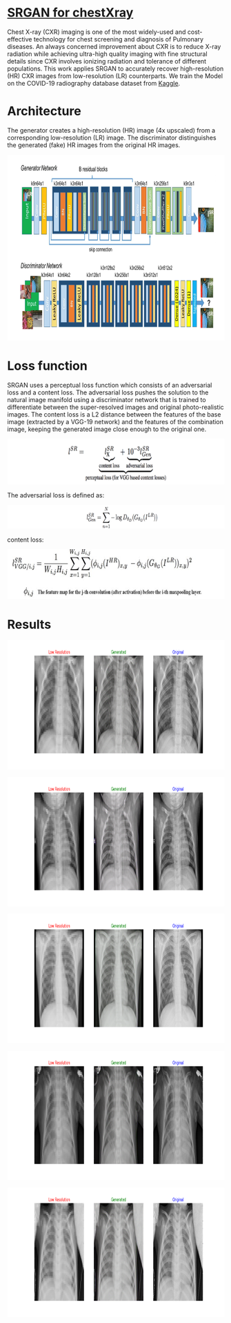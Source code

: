 # [ SRGAN for chestXray](https://github.com/amousavi9/SRGAN-For-chestXray)
Chest X-ray (CXR) imaging is one of the most widely-used and cost-effective technology for chest screening and diagnosis of Pulmonary diseases. An always concerned improvement about CXR is to reduce X-ray radiation while achieving ultra-high quality imaging with fine structural details since CXR involves ionizing radiation and tolerance of different populations. This work applies SRGAN to accurately recover high-resolution (HR) CXR images from low-resolution (LR) counterparts. We train the Model on the COVID-19 radiography database dataset from [Kaggle](https://www.kaggle.com/datasets/paultimothymooney/chest-xray-pneumonia).

# Architecture
The generator creates a high-resolution (HR) image (4x upscaled) from a corresponding low-resolution (LR) image. The discriminator distinguishes the generated (fake) HR images from the original HR images.
<p align="center">
  <img src="https://github.com/amousavi9/SRGAN-For-chestXray/blob/main/results/srgan-architecture.png" width="860" height="430" />
</p>

# Loss function
SRGAN uses a perceptual loss function which consists of an adversarial loss and a content loss. The adversarial loss pushes the solution to the natural image manifold using a discriminator network that is trained to differentiate between the super-resolved images and original photo-realistic images. The content loss is a L2 distance between the features of the base image (extracted by a VGG-19 network) and the features of the combination image, keeping the generated image close enough to the original one.
<p align="left">
  <img src="https://github.com/amousavi9/SRGAN-For-chestXray/blob/main/results/loss-func.png" width="720" height="105" />
</p>
The adversarial loss is defined as:
<p align="left">
  <img src="https://github.com/amousavi9/SRGAN-For-chestXray/blob/main/results/adv-loss.png" width="720" height="55" />
</p>
content loss:
<p align="left">
  <img src="https://github.com/amousavi9/SRGAN-For-chestXray/blob/main/results/content-loss.jpeg" width="720" height="115" />
</p>

# Results
<p align="center">
  <img src="https://github.com/amousavi9/SRGAN-For-chestXray/blob/main/results/4800.png" width="810" height="300" />
</p>

<p align="center">
  <img src="https://github.com/amousavi9/SRGAN-For-chestXray/blob/main/results/4950.png" width="810" height="300" />
</p>

<p align="center">
  <img src="https://github.com/amousavi9/SRGAN-For-chestXray/blob/main/results/4900.png" width="810" height="300" />
</p>

<p align="center">
  <img src="https://github.com/amousavi9/SRGAN-For-chestXray/blob/main/results/4850.png" width="810" height="300" />
</p>

<p align="center">
  <img src="https://github.com/amousavi9/SRGAN-For-chestXray/blob/main/results/4300.png" width="810" height="300" />
</p>
